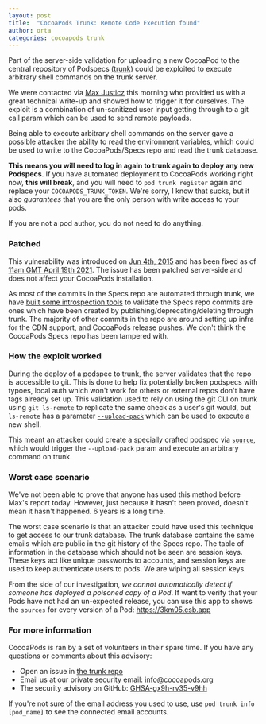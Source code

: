 ```yaml
---
layout: post
title:  "CocoaPods Trunk: Remote Code Execution found"
author: orta
categories: cocoapods trunk
---
```


Part of the server-side validation for uploading a new CocoaPod to the central repository of Podspecs [(trunk)](https://blog.cocoapods.org/CocoaPods-Trunk/) could be exploited to execute arbitrary shell commands on the trunk server. 

We were contacted via [Max Justicz](https://mastodon.mit.edu/@maxj) this morning who provided us with a great technical write-up and showed how to trigger it for ourselves. The exploit is a combination of un-sanitized user input getting through to a git call param which can be used to send remote payloads. 

Being able to execute arbitrary shell commands on the server gave a possible attacker the ability to read the environment variables, which could be used to write to the CocoaPods/Specs repo and read the trunk database.

**This means you will need to log in again to trunk again to deploy any new Podspecs**. If you have automated deployment to CocoaPods working right now, **this will break**, and you will need to `pod trunk register` again and replace your `COCOAPODS_TRUNK_TOKEN`. We're sorry, I know that sucks, but it also _guarantees_ that you are the only person with write access to your pods.

If you are not a pod author, you do not need to do anything.

<!-- more -->

### Patched

This vulnerability was introduced on [Jun 4th, 2015](https://github.com/CocoaPods/trunk.cocoapods.org/pull/137) and has been fixed as of [11am GMT April 19th 2021](https://github.com/CocoaPods/trunk.cocoapods.org/pull/303). The issue has been patched server-side and does not affect your CocoaPods installation.

As most of the commits in the Specs repo are automated through trunk, we have [built some introspection tools](https://github.com/orta/specs-repo-git-scanner) to validate the Specs repo commits are ones which have been created by publishing/deprecating/deleting through trunk. The majority of other commits in the repo are around setting up infra for the CDN support, and CocoaPods release pushes. We don't think the CocoaPods Specs repo has been tampered with.

### How the exploit worked

During the deploy of a podspec to trunk, the server validates that the repo is accessible to git. This is done to help fix potentially broken podspecs with typoes, local auth which won't work for others or external repos don't have tags already set up. This validation used to rely on using the git CLI on trunk using `git ls-remote` to replicate the same check as a user's git would, but `ls-remote` has a parameter [`--upload-pack`](https://git-scm.com/docs/git-ls-remote) which can be used to execute a new shell.

This meant an attacker could create a specially crafted podspec via [`source`](https://guides.cocoapods.org/syntax/podspec.html#source), which would trigger the `--upload-pack` param and execute an arbitrary command on trunk.

### Worst case scenario

We've not been able to prove that anyone has used this method before Max's report today. However, just because it hasn't been proved, doesn't mean it hasn't happened. 6 years is a long time. 

The worst case scenario is that an attacker could have used this technique to get access to our trunk database. The trunk database contains the same emails which are public in the git history of the Specs repo. The table of information in the database which should not be seen are session keys. These keys act like unique passwords to accounts, and session keys are used to keep authenticate users to pods. We are wiping all session keys.

From the side of our investigation, _we cannot automatically detect if someone has deployed a poisoned copy of a Pod_. If want to verify that your Pods have not had an un-expected release, you can use this app to shows the `sources` for every version of a Pod: https://3km05.csb.app

### For more information

CocoaPods is ran by a set of volunteers in their spare time. If you have any questions or comments about this advisory:

* Open an issue in [the trunk repo](https://github.com/CocoaPods/trunk.cocoapods.org)
* Email us at our private security email: [info@cocoapods.org](mailto:info@cocoapods.org)
* The security advisory on GitHub: [GHSA-gx9h-rv35-v9hh](https://github.com/CocoaPods/trunk.cocoapods.org/security/advisories/GHSA-gx9h-rv35-v9hh)

If you're not sure of the email address you used to use, use `pod trunk info [pod_name]` to see the connected email accounts.
